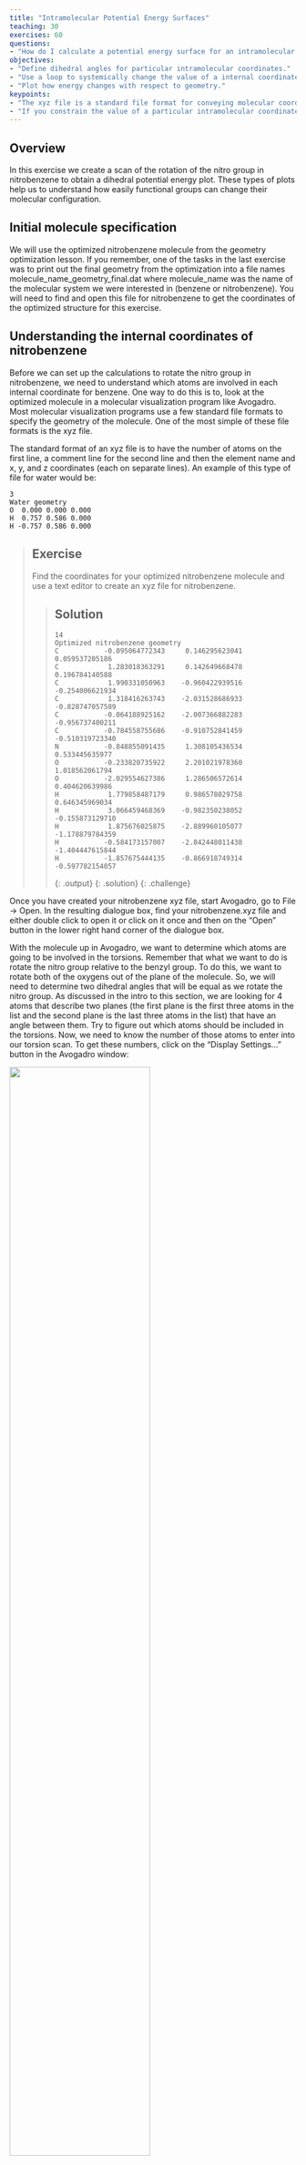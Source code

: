 ```yaml
---
title: "Intramolecular Potential Energy Surfaces"
teaching: 30
exercises: 60
questions:
- "How do I calculate a potential energy surface for an intramolecular coordinate in a molecule?"
objectives:
- "Define dihedral angles for particular intramolecular coordinates."
- "Use a loop to systemically change the value of a internal coordinate during an optimization."
- "Plot how energy changes with respect to geometry."
keypoints:
- "The xyz file is a standard file format for conveying molecular coordinates."
- "If you constrain the value of a particular intramolecular coordinate, the other coordinates may change their values to reach a new minimum energy structure."
---
```

## Overview
In this exercise we create a scan of the rotation of the nitro group in nitrobenzene to obtain a dihedral potential energy plot. These types of plots help us to understand how easily functional groups can change their molecular configuration.

## Initial molecule specification
We will use the optimized nitrobenzene molecule from the geometry optimization lesson.  If you remember, one of the tasks in the last exercise was to print out the final geometry from the optimization into a file names molecule_name_geometry_final.dat where molecule_name was the name of the molecular system we were interested in (benzene or nitrobenzene).  You will need to find and open this file for nitrobenzene to get the coordinates of the optimized structure for this exercise.

## Understanding the internal coordinates of nitrobenzene
Before we can set up the calculations to rotate the nitro group in nitrobenzene, we need to understand which atoms are involved in each internal coordinate for benzene.  One way to do this is to, look at the optimized
molecule in a molecular visualization program like Avogadro.  Most molecular visualization programs use a few standard file formats to specify the geometry of the molecule.  One of the most simple of these file formats is the xyz file.  

The standard format of an xyz file is to have the number of atoms on the first line, a comment line for the second line and then the element name and x, y, and z coordinates (each on separate lines).  An example of this type of file for water would be:
~~~
3
Water geometry
O  0.000 0.000 0.000
H  0.757 0.586 0.000
H -0.757 0.586 0.000
~~~

>## Exercise
>Find the coordinates for your optimized nitrobenzene molecule and use a text editor to create an xyz file for nitrobenzene.
>
>> ## Solution
>> ~~~
>> 14
>> Optimized nitrobenzene geometry
>> C           -0.095064772343     0.146295623041     0.059537205186
>> C            1.283018363291     0.142649668478     0.196784140588
>> C            1.990331050963    -0.960422939516    -0.254006621934
>> C            1.318416263743    -2.031528686933    -0.828747057589
>> C           -0.064188925162    -2.007366882283    -0.956737400211
>> C           -0.784558755686    -0.910752841459    -0.510319723340
>> N           -0.848855091435     1.308105436534     0.533445635977
>> O           -0.233820735922     2.201021978360     1.018562061794
>> O           -2.029554627386     1.286506572614     0.404620639986
>> H            1.779858487179     0.986578029758     0.646345969034
>> H            3.066459468369    -0.982350238052    -0.155873129710
>> H            1.875676025875    -2.889960105077    -1.178879784359
>> H           -0.584173157007    -2.842448011438    -1.404447615844
>> H           -1.857675444135    -0.866918749314    -0.597782154057
>> ~~~
>> {: .output}
> {: .solution}
{: .challenge}

Once you have created your nitrobenzene xyz file, start Avogadro, go to File -> Open.  In the resulting dialogue box, find your nitrobenzene.xyz file and either double click to open it or click on it once and then on the “Open” button in the lower right hand corner of the dialogue box.

With the molecule up in Avogadro, we want to determine which atoms are going to be involved in the torsions.  Remember that what we want to do is rotate the nitro group relative to the benzyl group.  To do this, we want to rotate both of the oxygens out of the plane of the molecule.  So, we will need to determine two dihedral angles that will be equal as we rotate the nitro group.  As discussed in the intro to this section, we are looking for 4 atoms that describe two planes (the first plane is the first three atoms in the list and the second plane is the last three atoms in the list) that have an angle between them.  Try to figure out which atoms should be included in the torsions.  Now, we need to know the number of those atoms to enter into our torsion scan.  To get these numbers, click on the “Display Settings...”  button in the Avogadro window:

<img src="../fig/display-settings.png" width="70%" />

This will bring up a window in the left hand side, scroll down until you find the “Label” option and click on the box to the left to make Labels active:

<img src="../fig/labels.png" width="70%" />

By default, the numbers that you see are associated with each of the elements: C1-C6, H1-H5, N and O1-O2.  We want all of the atom numbers as they were entered into the xyz file.  To get these numbers, click on the wrench to the right of the “Label” line.  A dialogue box will pop up.  Change the option in “Text” to “Atom number”.

<img src="../fig/atom-number.png" width="70%" />

Close the dialogue box.  You should now have the molecule with the atom numbers from the xyz file that we will use in developing the potential energy surface (PES) for the rotation of the nitro group.

## Calculating the rotational Potential Energy Surface

Our goal in this exercise is to understand the way the energy of the molecule changes as we rotate the nitro group relative to the benzyl group.  We could just rotate the nitro group a certain number of degrees, calculate an energy, and then repeat as many times as we need to get a decent looking plot.  However, one problem with this is that the bond lengths, and perhaps other angles not associated with the rotation, may actually want to change to get to a lower energy.  The best way to make sure that we are getting the lowest energy associated with the rotation is to rotate the molecule, freeze the dihedrals, and then optimize the geometry - letting all other coordinates change except the frozen dihedrals. This is called a **constrained optimization**.

First we import the python modules we need to use for our calculations.

```
# import the python modules that we will use
import psi4
%matplotlib inline
import matplotlib.pyplot as plt
```
{: .language-python}

### Setting up the molecule and getting the initial energy

The first code block will set up our molecule as an object in Psi4 using the function `psi4.geometry`. You will need to add in the final coordinates of your molecule from the nitrobenzene optimization from the last exercises. As before, we can use Psi4 to calculate different attributes of the molecule using the basis set that we specify. In this case we will use the Hartree-Fock method (SCF) and the cc-pVDZ basis set to calculate the energy of the molecule and store it in a value E for printing in the notebook when the calculation is complete. It is useful to check to make sure that this energy is the same as the one from the final geometry in the optimization - just to make sure that the geometry that you have put in is OK.

We can also print the positions of all the atoms at any time using `molecule.print_out_in_angstrom()` and all of the interatomic distances using `molecule.print_distances()`. We will print these to a file called 'geometry_initial' just as an example, but we don't really need this information right now.

```
# set the amount of memory that you will need
psi4.set_memory('2 GB')

# set several threads to run to get the results a bit faster
psi4.set_num_threads(2)

# set the molecule name for your files and plots
molecule_name = "nitrobenzenepes"

# enter the starting coordinates of the atoms in your molecule
# note that the "0 1" is the charge and multiplicity of the molecule;
# the "symmetry c1" term forces Psi4 to not use molecular symmetry
molecule = psi4.geometry("""
symmetry c1
0 1
         C           -0.095064772343     0.146295623041     0.059537205186
         C            1.283018363291     0.142649668478     0.196784140588
         C            1.990331050963    -0.960422939516    -0.254006621934
         C            1.318416263743    -2.031528686933    -0.828747057589
         C           -0.064188925162    -2.007366882283    -0.956737400211
         C           -0.784558755686    -0.910752841459    -0.510319723340
         N           -0.848855091435     1.308105436534     0.533445635977
         O           -0.233820735922     2.201021978360     1.018562061794
         O           -2.029554627386     1.286506572614     0.404620639986
         H            1.779858487179     0.986578029758     0.646345969034
         H            3.066459468369    -0.982350238052    -0.155873129710
         H            1.875676025875    -2.889960105077    -1.178879784359
         H           -0.584173157007    -2.842448011438    -1.404447615844
         H           -1.857675444135    -0.866918749314    -0.597782154057
""")

# calculate the initial energy of the molecule using the Hartree-Fock method and the cc-pVDZ basis set to a file
psi4.set_output_file(molecule_name + '_energy_initial.dat', False)
E = psi4.energy('scf/cc-pVDZ')

# print atomic coordinates and interatomic distances to a file
psi4.set_output_file(molecule_name + '_geometry_initial.dat', False)
molecule.print_out_in_angstrom()
molecule.print_distances()

#print the energy out to the notebook
print('The energy is: ', E)
```
{: .language-python}

```
The energy is:  -434.2111965383506
```
{: .output}

### Determine the dihedral to be rotated and set up the angles to do the calculation
Now that we have the molecule setup, we need to decide which dihedrals needs to be rotated and then set up an array with the angles that we want to do the calculations.  The definition of a dihedral angle is the angle between two planes.  We know that three points define a plane, so to specify a dihedral angle, you specify *four* atom numbers.  The first three numbers define the first plane and the last three numbers define the second plane.  The two middle numbers are used in both plane definitions.

We want to rotate the nitro group around the plane of benzene.  The first three numbers will be the atoms that form the nitro group: one of the oxygens, the nitrogen, and the carbon the nitrogen is attached to.  The second three numbers will define the plane of the benzene ring: the nitrogen, the carbon the nitrogen is attached to, and an adjacent carbon in the aromatic ring.  There are two oxygens in the nitro group, so we will define two dihedral angles, one based on each, `dihedral1` and `dihedral2`.

> ## Exercise
> Determine the atom numbers for the atoms involved in `dihedral1` and `dihedral2`.  Both dihedrals should be defined such that their initial value is zero.
>
>> ## Solution
>> ~~~
>> # set the dihedrals to be rotated around
>> dihedral1 = "2 1 7 8 "
>> dihedral2 = "6 1 7 9 "
>> ~~~
>> {: .language-python}
> {: .solution}
{: .challenge}

One of the challenges of computations like this is to make sure that the number of calculations is reasonable to give a smooth potential energy plot.  For different molecules, you may have to use a different step size for your angle rotation.  But if you choose too big of a step size, the optimization may fail.  If you take too small of a step, then it will take a long time to generate the calculations.  In this example, we will initially rotate our dihedral angle by increments of 10 degrees.  We will have these values into a numpy array called `phi`.

```
# set the values of the dihedral for the calculations
# note that each value will correspond to a geometry optimization for each of the frozen dihedral values
import numpy as np
phi = np.linspace(start=0, stop=180, num=19)
print(phi)
```
{: .language-python}
```
[  0.  10.  20.  30.  40.  50.  60.  70.  80.  90. 100. 110. 120. 130.
 140. 150. 160. 170. 180.]
```
{: .output}

### Calculating the PES
Now that we have the basics set up, we need to actually run the constrained optimizations for each of the dihedral values. First, we will run each of the optimizations to a separate file and then do a search in each file (like in the first exercise) to get the energy. Then we will plot the energies for each of the dihedral angles involved. One advantage to having the separate files is that you can more easily figure out what is going wrong if you get an error.

This next step is to do the constrained optimizations with different file names for each dihedral value. This will take a bit of time to do the optimization, so be patient! To help speed up the process, we are going to switch the basis set to the 3-21G basis (a smaller basis than the cc-pVDZ one we have used up to this point). You will know all of the computations are complete when you see "All optimizations complete!".

```
# loop over all of the dihedral values
for P in phi:
    #set up a string needed by Psi4 to freeze the dihedral
    frozen_dihedral1 = dihedral1 + " " + str(P)
    frozen_dihedral2 = dihedral2 + " " + str(P)
    print('\nThe value of the frozen_dihedrals is: ', P)
    frozen_dihedral_total = frozen_dihedral1 + " " + frozen_dihedral2
    psi4.set_module_options('optking', {'fixed_dihedral': frozen_dihedral_total})  #set the fixed dihedral
    # we're going to loosen up the convergence criteria to speed this process up
    psi4.set_module_options('optking', {'g_convergence': 'gau_loose'})
    psi4.set_output_file(molecule_name + '_' + str(P) + '_geometry_optimization.dat', False)
    psi4.optimize('scf/3-21G', molecule=molecule)

print('All optimizations complete!')
```
{: .language-python}

```
The value of the frozen_dihedrals is:  0.0
Optimizer: Optimization complete!

The value of the frozen_dihedrals is:  10.0
Optimizer: Optimization complete!

The value of the frozen_dihedrals is:  20.0
Optimizer: Optimization complete!

The value of the frozen_dihedrals is:  30.0
Optimizer: Optimization complete!

The value of the frozen_dihedrals is:  40.0
Optimizer: Optimization complete!

The value of the frozen_dihedrals is:  50.0
Optimizer: Optimization complete!

The value of the frozen_dihedrals is:  60.0
Optimizer: Optimization complete!

The value of the frozen_dihedrals is:  70.0
Optimizer: Optimization complete!

The value of the frozen_dihedrals is:  80.0
Optimizer: Optimization complete!

The value of the frozen_dihedrals is:  90.0
Optimizer: Optimization complete!

The value of the frozen_dihedrals is:  100.0
Optimizer: Optimization complete!

The value of the frozen_dihedrals is:  110.0
Optimizer: Optimization complete!

The value of the frozen_dihedrals is:  120.0
Optimizer: Optimization complete!

The value of the frozen_dihedrals is:  130.0
Optimizer: Optimization complete!

The value of the frozen_dihedrals is:  140.0
Optimizer: Optimization complete!

The value of the frozen_dihedrals is:  150.0
Optimizer: Optimization complete!

The value of the frozen_dihedrals is:  160.0
Optimizer: Optimization complete!

The value of the frozen_dihedrals is:  170.0
Optimizer: Optimization complete!

The value of the frozen_dihedrals is:  180.0
Optimizer: Optimization complete!
All optimizations complete!
```
{: .output}

### Reading energies from the geometry optimization files
Below is a function that will pull out the molecular energies from the geometry optimization output files. This way you can look at how the energy changes as the angle is rotated. In the 'geometry_optimization' file you can find this information where it says 'Final energy : '.
```
# function to find the energy in the optimization files
def plot_pes_energy():
    energy_values = []
    for P in phi:
        with open(molecule_name + '_' + str(P) + '_geometry_optimization.dat') as f:
            final_energy = [ float(line.split()[3]) for line in f if line.strip().startswith('Final energy') ]
            energy_values.append(final_energy[0])
    return energy_values
```
{: .language-python}

### Plotting how energy changes during the potential energy scan

Using the function above, we will find the molecule's energy at each step of the potential energy surface and store them into the `energy_values` variable. We also need to find what the highest and lowest values of the energy are during optimization so that we know what range to use for plotting on the y-axis. Then, we will plot how the energy changes at each value of phi.

```
# find the energies from this optimization file
energy_values = plot_pes_energy()

# determine an appropriate range for plotting
energy_range = max(energy_values) - min(energy_values)

# plot the energies at each iteration
plt.scatter(phi, energy_values, color='MediumVioletRed')
plt.xlim(min(phi)-3, max(phi)+3)
plt.xticks(np.linspace(start=0, stop=180, num=7))
plt.ylim(top = max(energy_values) + energy_range*0.15,
         bottom = min(energy_values) - energy_range*0.15)
plt.yticks(np.linspace(start=min(energy_values), stop=max(energy_values), num=5))
plt.xlabel("dihedral angle in degrees")
plt.ylabel("energy (Hartrees)")
plt.title("Nitrobenzene C-N torsion energy")
plt.show()
```
{: .language-python}

<img src="../fig/cn-torsion-hartrees.png" title="Benzene C-C Bond Distance" style="display: block; margin: auto;" />

> ## Exercise
> Change the units from Hartrees to kJ/mol and scale the values such that the minimum is at zero.
>
>> ## Solution
>> ~~~
>> # do the unit conversion
>> energy_values_kJ = np.array(energy_values) * (1/3.8088e-4)
>> # and let's define the lowest energy to be zero
>> energy_values_kJ = energy_values_kJ - min(energy_values_kJ)
>>
>> # determine the maximum energy (for setting y axes limits)
>> Emax = max(energy_values_kJ)
>>
>> # plot the energies at each iteration
>> ### note that plt.xticks() and plt.yticks()
>> ### utilize np.linspace() in this solution
>> plt.scatter(phi, energy_values_kJ, color='MediumVioletRed')
>> plt.xlim(min(phi)-3, max(phi)+3)
>> plt.xticks(np.linspace(start=0, stop=180, num=7))
>> plt.ylim(-Emax*0.15, Emax*1.15)
>> plt.yticks(np.linspace(start=0, stop=Emax, num=5))
>> plt.xlabel("dihedral angle in degrees")
>> plt.ylabel("energy (kJ/mol)")
>> plt.title("Nitrobenzene C-N torsion energy")
>> plt.show()
>> ~~~
>> {: .language-python}
>>
>> <img src="../fig/cn-torsion-kjmol.png" title="Benzene C-C Bond Distance" style="display: block; margin: auto;" />
>>
> {: .solution}
{: .challenge}

> ## An alternative to the file parsing technique
> Instead of saving each optimization output file, the PsiAPI allows you to return the output of psi4 function calls directly to numpy objects.  If you wanted to utilize this functionality, in the optimization code block, the output of `psi4.optimize` is now saved to a variable called `E`.  This automatically saves the energy of each step in this variable, making file parsing unnecessary.  
>
> ~~~
> psi4.set_output_file(molecule_name + '_torsionscan_v2.dat', False)
>
> # create empty lists to store phi and energy values
> phi = []
> energy_values = []
>
> # loop over all of the dihedral values
> for P in range(0, 181, 10):
>     #set up a string needed by Psi4 to freeze the dihedral
>     frozen_dihedral1 = dihedral1 + " " + str(P)
>     frozen_dihedral2 = dihedral2 + " " + str(P)
>     print('\nThe value of the frozen_dihedrals is: ', P)
>     frozen_dihedral_total = frozen_dihedral1 + " " + frozen_dihedral2
>     psi4.set_module_options('optking', {'fixed_dihedral': frozen_dihedral_total})  #set the fixed dihedral
>     psi4.set_module_options('optking', {'g_convergence': 'gau_loose'})
>     E = psi4.optimize('scf/3-21G', molecule=molecule)
>     phi.append(P)
>     energy_values.append(E)
>
> print('All optimizations complete!')
> ~~~
> {: .language-python}
>
> Now the `plot_pes_energy` function is not necessary.  The `energy_values` list was created inside the loop as the optimizations were computed and you could now move directly to plotting these values.
{: .callout}
